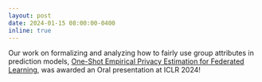 ```yaml
---
layout: post
date: 2024-01-15 08:00:00-0400
inline: true
---
```


Our work on formalizing and analyzing how to fairly use group attributes in prediction models, [One-Shot Empirical Privacy Estimation for Federated Learning](https://arxiv.org/abs/2302.03098), was awarded an Oral presentation at ICLR 2024! 